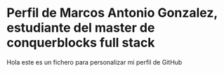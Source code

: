 # Perfil de Marcos Antonio Gonzalez, estudiante del master de conquerblocks full stack

Hola este es un fichero para personalizar mi perfil de GitHub
